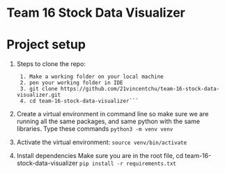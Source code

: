 # Team 16 Stock Data Visualizer

# Project setup

1. Steps to clone the repo:
   ```
    1. Make a working folder on your local machine
    2. pen your working folder in IDE
    3. git clone https://github.com/21vincentchu/team-16-stock-data-visualizer.git
    4. cd team-16-stock-data-visualizer``` 

3. Create a virtual environment in command line so make sure we are running all the same packages, and same python with the same libraries. Type these commands
    ```python3 -m venv venv```

4. Activate the virtual environment:
     ```source venv/bin/activate```

5. Install dependencies
    Make sure you are in the root file, cd team-16-stock-data-visualizer
    ```pip install -r requirements.txt```
